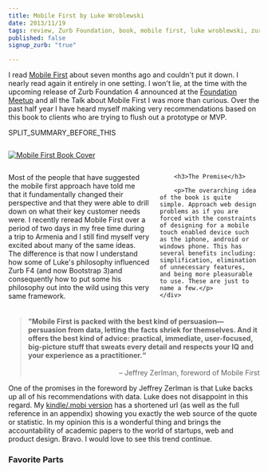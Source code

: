 ```yaml
---
title: Mobile First by Luke Wroblewski
date: 2013/11/19
tags: review, Zurb Foundation, book, mobile first, luke wroblewski, zurb foundation, responsive web design, web design, mobile
published: false
signup_zurb: "true"

---
```



I read [Mobile First](http://www.amazon.com/gp/product/1937557022/ref=as_li_qf_sp_asin_tl?ie=UTF8&camp=1789&creative=9325&creativeASIN=1937557022&linkCode=as2&tag=manocom-20) about seven months ago and couldn't put it down. I nearly read again it entirely in one setting. I won't lie, at the time with the upcoming release of Zurb Foundation 4 announced at the [Foundation Meetup](/blog/zurb-foundation-4-awesome-2/) and all the Talk about Mobile First I was more than curious. Over the past half year I have heard myself making very  recommendations based on this book to clients who are trying to flush out a prototype or MVP.

SPLIT\_SUMMARY\_BEFORE\_THIS

<div class="row">
	<div class="small-8 small-centered large-4 large-uncentered columns push-8">
		<p>
			<a href="http://www.amazon.com/gp/product/1937557022/ref=as_li_qf_sp_asin_tl?ie=UTF8&camp=1789&creative=9325&creativeASIN=1937557022&linkCode=as2&tag=manocom-20"><img src="/images/blog/2013/review-mobile-first/mobile-first-cover.png" alt="Mobile First Book Cover"></a>
		</p>
	</div>
	<div class="large-8 columns pull-4">
		<p>Most of the people that have suggested the mobile first approach have told me that it fundamentally changed their perspective and that they were able to drill down on what their key customer needs were. I recently reread Mobile First over a period of two days in my free time during a trip to Armenia and I still find myself very excited about many of the same ideas. The difference is that now I  understand how some of Luke's philosophy influenced Zurb F4 (and now Bootstrap 3)and consequently how to put some his philosophy out into the wild using this very same framework.</p>

		<h3>The Premise</h3>

		<p>The overarching idea of the book is quite simple. Approach web design problems as if you are forced with the constraints of designing for a mobile touch enabled device such as the iphone, android or windows phone. This has several benefits including: simplification, elimination of unnecessary features, and being more pleasurable to use. These are just to name a few.</p>
	</div>
</div>

<blockquote class="panel callout" cite="http://www.abookapart.com/products/mobile-first">
	<h4>&rdquo;Mobile First is packed with the best kind of persuasion&mdash;persuasion from data, letting the facts shriek for themselves. And it offers the best kind of advice: practical, immediate, user-focused, big-picture stuff that sweats every detail and respects your IQ and your experience as a practitioner.&ldquo;
</h4>
<p align="right">&ndash; Jeffrey Zerlman, foreword of Mobile First</p>
</blockquote>



One of the promises in the foreword by Jeffrey Zerlman is that Luke backs up all of his recommendations with data. Luke does not disappoint in this regard. My [kindle/.mobi version](http://www.abookapart.com/products/mobile-first) has a shortened url (as well as the full reference in an appendix) showing you exactly the web source of the quote or statistic. In my opinion this is a wonderful thing and brings the accountability of academic papers to the world of startups, web and product design. Bravo. I would love to see this trend continue.

### Favorite Parts




